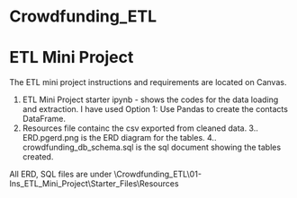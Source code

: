 # Crowdfunding_ETL
# ETL Mini Project

The ETL mini project instructions and requirements are located on Canvas.

1. ETL Mini Project starter ipynb - shows the codes for the data loading and extraction. I have used Option 1: Use Pandas to create the contacts DataFrame.
2. Resources file containc the csv exported from cleaned data.
3.. ERD.pgerd.png is the ERD diagram for the tables. 
4.. crowdfunding_db_schema.sql is the sql document showing the tables created. 

All ERD, SQL files are under \Crowdfunding_ETL\01-Ins_ETL_Mini_Project\Starter_Files\Resources
